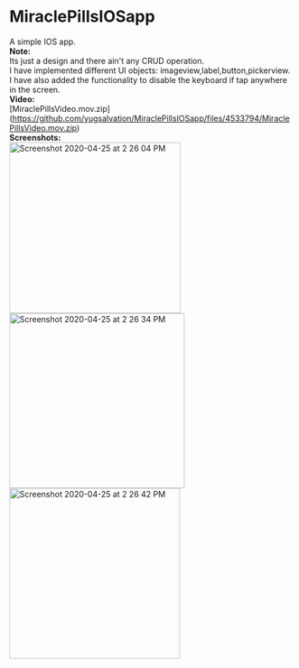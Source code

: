 # MiraclePillsIOSapp
A simple IOS app.<br/>
<b>Note:</b> <br/>
Its just a design and there ain't any CRUD operation.<br/>
I have implemented different UI objects: imageview,label,button,pickerview.<br/>
I have also added the functionality to disable the keyboard if tap anywhere in the screen.<br/>
<b>Video:</b><br/>
[MiraclePillsVideo.mov.zip]
<br/>(https://github.com/yugsalvation/MiraclePillsIOSapp/files/4533794/MiraclePillsVideo.mov.zip) <br/>
<b>Screenshots:</b> <br/>
<img width="303" alt="Screenshot 2020-04-25 at 2 26 04 PM" src="https://user-images.githubusercontent.com/33853459/80287778-3f017a80-8701-11ea-9462-407684a129c2.png">
<img width="310" alt="Screenshot 2020-04-25 at 2 26 34 PM" src="https://user-images.githubusercontent.com/33853459/80287780-3f9a1100-8701-11ea-9d26-f56e6c590f0a.png">
<img width="302" alt="Screenshot 2020-04-25 at 2 26 42 PM" src="https://user-images.githubusercontent.com/33853459/80287779-3f017a80-8701-11ea-92fe-e5ba7063fe38.png">
